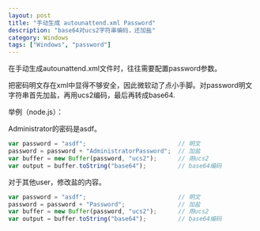 ```yaml
---
layout: post
title: "手动生成 autounattend.xml Password"
description: "base64对ucs2字符串编码，还加盐"
category: Windows
tags: ["Windows", "password"]
---
```


在手动生成autounattend.xml文件时，往往需要配置password参数。

把密码明文存在xml中显得不够安全，因此微软动了点小手脚。对password明文字符串首先加盐，再用ucs2编码，最后再转成base64.

举例（node.js）：

Administrator的密码是asdf。

``` javascript
var password = "asdf";                          // 明文
password = password + "AdministratorPassword";  // 加盐
var buffer = new Buffer(password, "ucs2");      // 用ucs2
var output = buffer.toString("base64");         // base64编码
```

对于其他user，修改盐的内容。

``` javascript
var password = "asdf";                          // 明文
password = password + "Password";               // 加盐
var buffer = new Buffer(password, "ucs2");      // 用ucs2
var output = buffer.toString("base64");         // base64编码
```
